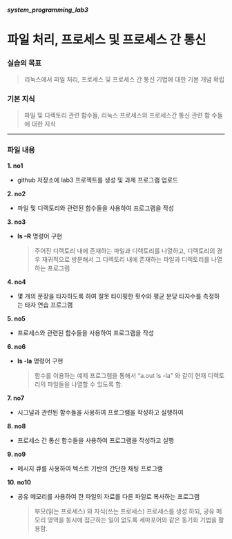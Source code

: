 ##### system_programming_lab3

# 파일 처리, 프로세스 및 프로세스 간 통신

### 실습의 목표
> 리눅스에서 파일 처리, 프로세스 및 프로세스 간 통신 기법에 대한 기본 개념 확립

### 기본 지식
> 파일 및 디렉토리 관련 함수들, 리눅스 프로세스와 프로세스간 통신 관련 함
수들에 대한 지식

---
### 파일 내용
**1. no1**
- github 저장소에 lab3 프로젝트를 생성 및 과제 프로그램 업로드

**2. no2**
-  파일 및 디렉토리와 관련된 함수들을 사용하여 프로그램을 작성

**3. no3**
- **ls –R** 명령어 구현
    > 주어진 디렉토리 내에 존재하는 파일과 디렉토리를 나열하고, 디렉토리의 경우 재귀적으로 방문해서 그 디렉토리 내에 존재하는 파일과 디렉토리를 나열하는 프로그램

**4. no4**
- 몇 개의 문장을 타자하도록 하여 잘못 타이핑한 횟수와 평균 분당 타자수를 측정하는 타자 연습 프로그램

**5. no5**
- 프로세스와 관련된 함수들을 사용하여 프로그램을 작성

**6. no6**
- **ls -la** 명령어 구현
    > 함수를 이용하는 예제 프로그램을 통해서 “a.out ls -la" 와 같이 현재 디렉토리의 파일들을 나열할 수 있도록 함.

**7. no7**
- 시그널과 관련된 함수들을 사용하여 프로그램을 작성하고 실행하여

**8. no8**
- 프로세스 간 통신 함수들을 사용하여 프로그램을 작성하고 실행

**9. no9**
- 메시지 큐를 사용하여 텍스트 기반의 간단한 채팅 프로그램

**10. no10**
- 공유 메모리를 사용하여 한 파일의 자료를 다른 파일로 복사하는 프로그램
    > 부모(읽는 프로세스) 와 자식(쓰는 프로세스) 프로세스를 생성 하되, 공유 메모리 영역을 동시에 접근하는 일이 없도록 세마포어와 같은 동기화 기법을 활용함.
